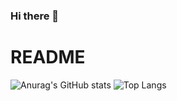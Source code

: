 ### Hi there 👋
# README

![Anurag's GitHub stats](https://github-readme-stats.vercel.app/api?username=Liang130520&theme=vue&show_icons=true)
![Top Langs](https://github-readme-stats.vercel.app/api/top-langs/?username=Liang130520&layout=compact&theme=buefy)

<!--
**Liang130520/Liang130520** is a ✨ _special_ ✨ repository because its `README.md` (this file) appears on your GitHub profile.

Here are some ideas to get you started:

- 🔭 I’m currently working on ...
- 🌱 I’m currently learning ...
- 👯 I’m looking to collaborate on ...
- 🤔 I’m looking for help with ...
- 💬 Ask me about ...
- 📫 How to reach me: ...
- 😄 Pronouns: ...
- ⚡ Fun fact: ...
-->
